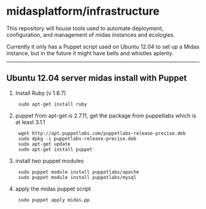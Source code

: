 # midasplatform/infrastructure


This repository will house tools used to automate deployment, configuration, and management of midas instances and ecologies.

Currently it only has a Puppet script used on Ubuntu 12.04 to set up a Midas instance, but in the future it might have bells and whistles aplenty.

----
## Ubuntu 12.04 server midas install with Puppet
1. Install Ruby (v 1.8.7)

        sudo apt-get install ruby

2. puppet from apt-get is 2.7.11, get the package from puppetlabs which is at least 3.1.1
        
        wget http://apt.puppetlabs.com/puppetlabs-release-precise.deb
        sudo dpkg -i puppetlabs-release-precise.deb
        sudo apt-get update
        sudo apt-get install puppet

3. install two puppet modules
        
        sudo puppet module install puppetlabs/apache
        sudo puppet module install puppetlabs/mysql

4. apply the midas puppet script    
        
        sudo puppet apply midas.pp

